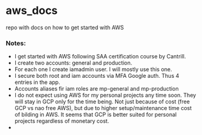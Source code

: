 # aws_docs
repo with docs on how to get started with AWS

### Notes:
- I get started with AWS following SAA certification course by Cantrill.
- I create two accounts: general and production.
- For each one I create iamadmin user. I will mostly use this one.
- I secure both root and iam accounts via MFA Google auth. Thus 4 entries in the app.
- Accounts aliases fir iam roles are mp-general and mp-production
- I do not expect using AWS for my personal projects any time soon. They will stay in GCP only for the time being. Not just because of cost (free GCP vs nao free AWS), but due to higher setup/maintenance time cost of bilding in AWS. It seems that GCP is better suited for personal projects regardless of monetary cost.
- 
